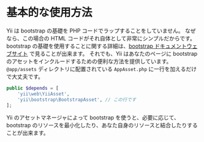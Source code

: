 基本的な使用方法
================

Yii は bootstrap の基礎を PHP コードでラップすることをしていません。
なぜなら、この場合の HTML コードがそれ自体として非常にシンプルだからです。
bootstrap の基礎を使用することに関する詳細は、[bootstrap ドキュメントウェブサイト](http://getbootstrap.com/css/) で見ることが出来ます。
それでも、Yii はあなたのページに bootstrap のアセットをインクルードするための便利な方法を提供しています。
`@app/assets` ディレクトリに配置されている `AppAsset.php` に一行を加えるだけで大丈夫です。

```php
public $depends = [
    'yii\web\YiiAsset',
    'yii\bootstrap\BootstrapAsset', // この行です
];
```

Yii のアセットマネージャによって bootstrap を使うと、必要に応じて、bootstrap のリソースを最小化したり、あなた自身のリソースと結合したりすることが出来ます。
